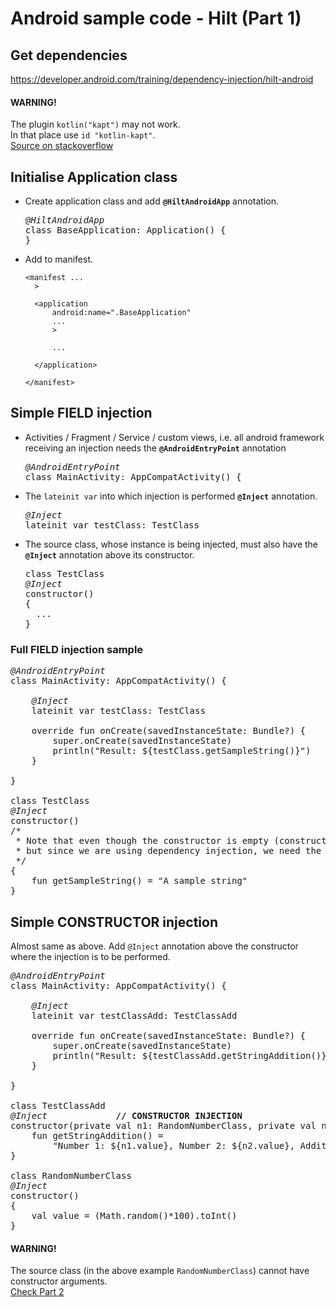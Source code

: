 # Android sample code - Hilt (Part 1)

## Get dependencies
https://developer.android.com/training/dependency-injection/hilt-android

#### WARNING!
The plugin `kotlin("kapt")` may not work.  
In that place use `id "kotlin-kapt"`.  
[Source on stackoverflow](https://stackoverflow.com/questions/57380152/how-fix-build-gradle)  

## Initialise Application class
- Create application class and add <b>`@HiltAndroidApp`</b> annotation.
  <pre>
  <i>@HiltAndroidApp</i>
  class BaseApplication: Application() {
  }
  </pre>
- Add to manifest.
  ```
  <manifest ...
    >

    <application
        android:name=".BaseApplication"
        ...
        >

        ...

    </application>

  </manifest>
  ```

## Simple FIELD injection

- Activities / Fragment / Service / custom views, i.e. all android framework receiving an injection needs the <b>`@AndroidEntryPoint`</b> annotation
  <pre>
  <i>@AndroidEntryPoint</i>
  class MainActivity: AppCompatActivity() {
  </pre>
- The `lateinit var` into which injection is performed <b>`@Inject`</b> annotation.
  <pre>
  <i>@Inject</i>
  lateinit var testClass: TestClass
  </pre>
- The source class, whose instance is being injected, must also have the <b>`@Inject`</b> annotation above its constructor.
  <pre>
  class TestClass
  <i>@Inject</i>
  constructor()
  {
    ...
  }
  </pre>

### Full FIELD injection sample
<pre>
<i>@AndroidEntryPoint</i>
class MainActivity: AppCompatActivity() {

    <i>@Inject</i>
    lateinit var testClass: TestClass

    override fun onCreate(savedInstanceState: Bundle?) {
        super.onCreate(savedInstanceState)
        println("Result: ${testClass.getSampleString()}")
    }

}

class TestClass
<i>@Inject</i>
constructor()
/*
 * Note that even though the constructor is empty (constructor would not have been normally needed),
 * but since we are using dependency injection, we need the @Inject annotation, on a contructor.
 */
{
    fun getSampleString() = "A sample string"
}
</pre>

## Simple CONSTRUCTOR injection

Almost same as above. Add `@Inject` annotation above the constructor where the injection is to be performed.

<pre>
<i>@AndroidEntryPoint</i>
class MainActivity: AppCompatActivity() {

    <i>@Inject</i>
    lateinit var testClassAdd: TestClassAdd

    override fun onCreate(savedInstanceState: Bundle?) {
        super.onCreate(savedInstanceState)
        println("Result: ${testClassAdd.getStringAddition()}")
    }

}

class TestClassAdd
<i>@Inject</i>             <b>// CONSTRUCTOR INJECTION</b>
constructor(private val n1: RandomNumberClass, private val n2: RandomNumberClass){
    fun getStringAddition() =
        "Number 1: ${n1.value}, Number 2: ${n2.value}, Addition: ${n1.value + n2.value}"
}

class RandomNumberClass
<i>@Inject</i>
constructor()
{
    val value = (Math.random()*100).toInt()
}
</pre>

#### WARNING!
The source class (in the above example `RandomNumberClass`) cannot have constructor arguments.  
[Check Part 2](https://gist.github.com/SayantanRC/6444d530354f8f160e3edf33e8da9d4c)  
